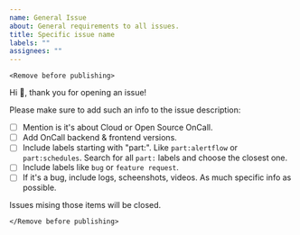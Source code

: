 ```yaml
---
name: General Issue
about: General requirements to all issues.
title: Specific issue name
labels: ""
assignees: ""
---
```


`<Remove before publishing>`

Hi 👋, thank you for opening an issue!

Please make sure to add such an info to the issue description:

- [ ] Mention is it's about Cloud or Open Source OnCall.
- [ ] Add OnCall backend & frontend versions.
- [ ] Include labels starting with "part:". Like `part:alertflow` or `part:schedules`. Search for all `part:` labels and
      choose the closest one.
- [ ] Include labels like `bug` or `feature request`.
- [ ] If it's a bug, include logs, scheenshots, videos. As much specific info as possible.

Issues mising those items will be closed.

`</Remove before publishing>`
